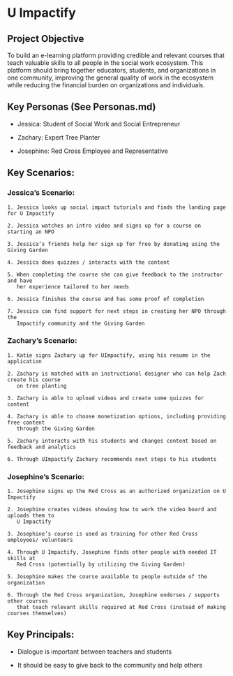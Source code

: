 
# U Impactify

  
  

## Project Objective

  

To build an e-learning platform providing credible and relevant courses that teach valuable skills to all people in the social work ecosystem. This platform should bring together educators, students, and organizations in one community, improving the general quality of work in the ecosystem while reducing the financial burden on organizations and individuals.

  

## Key Personas (See Personas.md)

- Jessica: Student of Social Work and Social Entrepreneur

- Zachary: Expert Tree Planter

- Josephine: Red Cross Employee and Representative

  

## Key Scenarios:

### Jessica’s Scenario:

	1. Jessica looks up social impact tutorials and finds the landing page for U Impactify

	2. Jessica watches an intro video and signs up for a course on starting an NPO

	3. Jessica’s friends help her sign up for free by donating using the Giving Garden

	4. Jessica does quizzes / interacts with the content

	5. When completing the course she can give feedback to the instructor and have 
	   her experience tailored to her needs

	6. Jessica finishes the course and has some proof of completion

	7. Jessica can find support for next steps in creating her NPO through the
	   Impactify community and the Giving Garden


### Zachary’s Scenario:

	1. Katie signs Zachary up for UImpactify, using his resume in the application

	2. Zachary is matched with an instructional designer who can help Zach create his course
	   on tree planting

	3. Zachary is able to upload videos and create some quizzes for content

	4. Zachary is able to choose monetization options, including providing free content
	   through the Giving Garden
	   
	5. Zachary interacts with his students and changes content based on feedback and analytics

	6. Through UImpactify Zachary recommends next steps to his students

  

### Josephine’s Scenario:

	1. Josephine signs up the Red Cross as an authorized organization on U Impactify

	2. Josephine creates videos showing how to work the video board and uploads them to
	   U Impactify
	   
	3. Josephine’s course is used as training for other Red Cross employees/ volunteers

	4. Through U Impactify, Josephine finds other people with needed IT skills at 
	   Red Cross (potentially by utilizing the Giving Garden)
	   
	5. Josephine makes the course available to people outside of the organization

	6. Through the Red Cross organization, Josephine endorses / supports other courses
	   that teach relevant skills required at Red Cross (instead of making courses themselves)
  

## Key Principals:

- Dialogue is important between teachers and students

- It should be easy to give back to the community and help others
